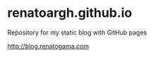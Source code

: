 renatoargh.github.io
====================

Repository for my static blog with GitHub pages

http://blog.renatogama.com

